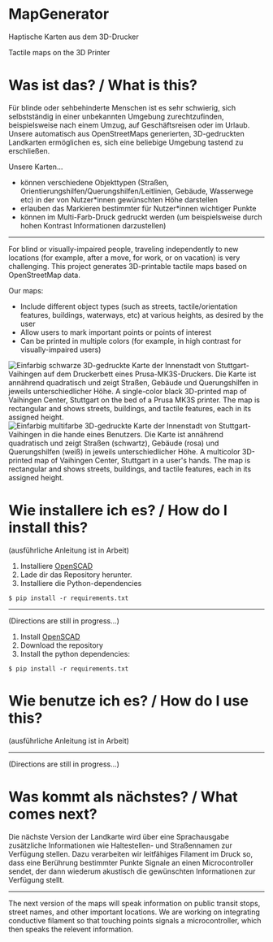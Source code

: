 # MapGenerator
 
Haptische Karten aus dem 3D-Drucker

Tactile maps on the 3D Printer

# Was ist das? / What is this?

Für blinde oder sehbehinderte Menschen ist es sehr schwierig, sich
selbstständig in einer unbekannten Umgebung zurechtzufinden, beispielsweise 
nach einem Umzug, auf Geschäftsreisen oder im Urlaub. Unsere automatisch aus
OpenStreetMaps generierten, 3D-gedruckten Landkarten ermöglichen es, sich
eine beliebige Umgebung tastend zu erschließen.

Unsere Karten...

* können verschiedene Objekttypen (Straßen, 
Orientierungshilfen/Querungshilfen/Leitlinien, Gebäude, Wasserwege etc) in
der von Nutzer\*innen gewünschten Höhe darstellen
* erlauben das Markieren bestimmter für Nutzer\*innen wichtiger Punkte
* können im Multi-Farb-Druck gedruckt werden (um beispielsweise durch hohen
Kontrast Informationen darzustellen)

---

For blind or visually-impaired people, traveling independently to new locations 
(for example, after a move, for work, or on vacation) is very challenging.
This project generates 3D-printable tactile maps based on OpenStreetMap data.

Our maps:
 
* Include different object types (such as streets, tactile/orientation 
features, buildings, waterways, etc) at various heights, as desired by the
user
* Allow users to mark important points or points of interest
* Can be printed in multiple colors (for example, in high contrast for
visually-impaired users)

![Einfarbig schwarze 3D-gedruckte Karte der Innenstadt von Stuttgart-Vaihingen auf dem Druckerbett eines Prusa-MK3S-Druckers. Die Karte ist annährend quadratisch und zeigt Straßen, Gebäude
und Querungshilfen in jeweils unterschiedlicher Höhe. A single-color black 3D-printed map of Vaihingen Center, Stuttgart on the bed of a Prusa MK3S printer. The map is rectangular and shows streets, buildings, and tactile features, each in its assigned height.](https://github.com/HaptaMap/MapGenerator/blob/main/images/VaihingenMitteMap.jpg)
![Einfarbig multifarbe 3D-gedruckte Karte der Innenstadt von Stuttgart-Vaihingen in die hande eines Benutzers. Die Karte ist annährend quadratisch und zeigt Straßen (schwartz), Gebäude (rosa)
und Querungshilfen (weiß) in jeweils unterschiedlicher Höhe. A multicolor 3D-printed map of Vaihingen Center, Stuttgart in a user's hands. The map is rectangular and shows streets, buildings, and tactile features, each in its assigned height.](https://github.com/HaptaMap/MapGenerator/blob/main/images/VaihingenMitteMapMulticolor.jpg)

# Wie installere ich es? / How do I install this?

(ausführliche Anleitung ist in Arbeit)

1. Installiere [OpenSCAD](https://openscad.org/downloads.html) 
2. Lade dir das Repository herunter.
3. Installiere die Python-dependencies

```shell
$ pip install -r requirements.txt
```

---

(Directions are still in progress...)

1. Install [OpenSCAD](https://openscad.org/downloads.html)
2. Download the repository
3. Install the python dependencies:

```shell
$ pip install -r requirements.txt
```

# Wie benutze ich es? / How do I use this?

(ausführliche Anleitung ist in Arbeit)

---

(Directions are still in progress...)

# Was kommt als nächstes? / What comes next?

Die nächste Version der Landkarte wird über eine Sprachausgabe zusätzliche 
Informationen wie Haltestellen- und Straßennamen zur Verfügung stellen. Dazu
verarbeiten wir leitfähiges Filament im Druck so, dass eine Berührung
bestimmter Punkte Signale an einen Microcontroller sendet, der dann wiederum
akustisch die gewünschten Informationen zur Verfügung stellt.

---

The next version of the maps will speak information on public transit stops,
street names, and other important locations. We are working on integrating
conductive filament so that touching points signals a microcontroller, which
then speaks the relevent information.
